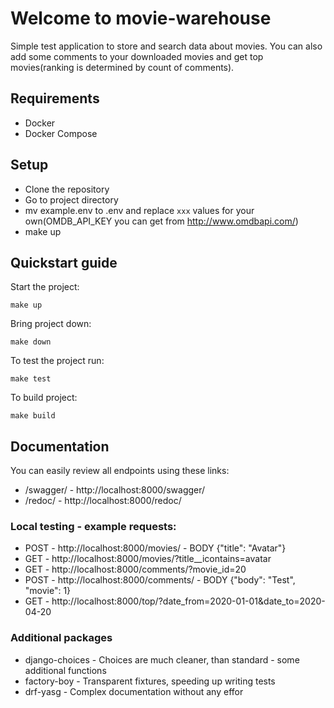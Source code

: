 # Welcome to movie-warehouse

Simple test application to store and search data about movies. You can also add some comments to your downloaded movies and get top movies(ranking is determined by count of comments).

## Requirements

* Docker
* Docker Compose

## Setup
* Clone the repository
* Go to project directory
* mv example.env to .env and replace `xxx` values for your own(OMDB_API_KEY you can get from http://www.omdbapi.com/)
* make up

## Quickstart guide

Start the project:

    make up

Bring project down:

    make down

To test the project run:

    make test

To build project:

    make build

## Documentation

You can easily review all endpoints using these links:

* /swagger/ - http://localhost:8000/swagger/
* /redoc/ - http://localhost:8000/redoc/

### Local testing - example requests:
* POST - http://localhost:8000/movies/ - BODY {"title": "Avatar"}
* GET - http://localhost:8000/movies/?title__icontains=avatar
* GET - http://localhost:8000/comments/?movie_id=20
* POST - http://localhost:8000/comments/ -  BODY {"body": "Test", "movie": 1}
* GET - http://localhost:8000/top/?date_from=2020-01-01&date_to=2020-04-20

### Additional packages

* django-choices - Choices are much cleaner, than standard - some additional functions
* factory-boy - Transparent fixtures, speeding up writing tests
* drf-yasg - Complex documentation without any effor
